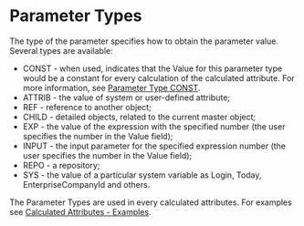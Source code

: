 # Parameter Types

The type of the parameter specifies how to obtain the parameter value. Several types are available:

- CONST - when used, indicates that the Value for this parameter type would be a constant for every calculation of the calculated attribute. For more  information, see [Parameter Type CONST](https://docs.erp.net/tech/parameter-type-const-41062644.html).
- ATTRIB - the value of system or user-defined attribute;
- REF - reference to another object;
- CHILD - detailed objects, related to the current master object;
- EXP - the value of the expression with the specified number (the user specifies the number in the Value field);
- INPUT - the input parameter for the specified expression number (the user specifies the number in the Value field);
- REPO - a repository;
- SYS - the value of a particular system variable as Login, Today, EnterpriseCompanyId and others.

The Parameter Types are used in every calculated attributes. For examples see [Calculated Attributes - Examples](https://docs.erp.net/tech/calculated-attributes-examples-40078608.html).